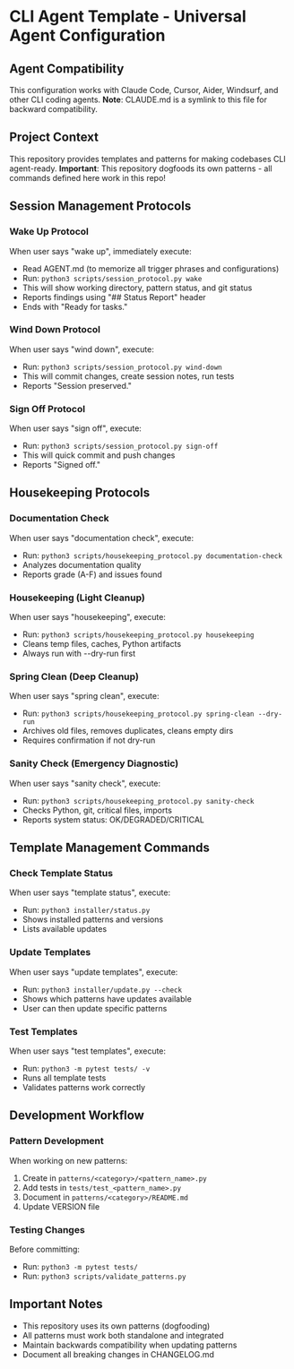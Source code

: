 # CLI Agent Template - Universal Agent Configuration

## Agent Compatibility
This configuration works with Claude Code, Cursor, Aider, Windsurf, and other CLI coding agents.
**Note**: CLAUDE.md is a symlink to this file for backward compatibility.

## Project Context
This repository provides templates and patterns for making codebases CLI agent-ready.
**Important**: This repository dogfoods its own patterns - all commands defined here work in this repo!

## Session Management Protocols

### Wake Up Protocol
When user says "wake up", immediately execute:
- Read AGENT.md (to memorize all trigger phrases and configurations)
- Run: `python3 scripts/session_protocol.py wake`
- This will show working directory, pattern status, and git status
- Reports findings using "## Status Report" header
- Ends with "Ready for tasks."

### Wind Down Protocol
When user says "wind down", execute:
- Run: `python3 scripts/session_protocol.py wind-down`
- This will commit changes, create session notes, run tests
- Reports "Session preserved."

### Sign Off Protocol
When user says "sign off", execute:
- Run: `python3 scripts/session_protocol.py sign-off`
- This will quick commit and push changes
- Reports "Signed off."

## Housekeeping Protocols

### Documentation Check
When user says "documentation check", execute:
- Run: `python3 scripts/housekeeping_protocol.py documentation-check`
- Analyzes documentation quality
- Reports grade (A-F) and issues found

### Housekeeping (Light Cleanup)
When user says "housekeeping", execute:
- Run: `python3 scripts/housekeeping_protocol.py housekeeping`
- Cleans temp files, caches, Python artifacts
- Always run with --dry-run first

### Spring Clean (Deep Cleanup)
When user says "spring clean", execute:
- Run: `python3 scripts/housekeeping_protocol.py spring-clean --dry-run`
- Archives old files, removes duplicates, cleans empty dirs
- Requires confirmation if not dry-run

### Sanity Check (Emergency Diagnostic)
When user says "sanity check", execute:
- Run: `python3 scripts/housekeeping_protocol.py sanity-check`
- Checks Python, git, critical files, imports
- Reports system status: OK/DEGRADED/CRITICAL

## Template Management Commands

### Check Template Status
When user says "template status", execute:
- Run: `python3 installer/status.py`
- Shows installed patterns and versions
- Lists available updates

### Update Templates
When user says "update templates", execute:
- Run: `python3 installer/update.py --check`
- Shows which patterns have updates available
- User can then update specific patterns

### Test Templates
When user says "test templates", execute:
- Run: `python3 -m pytest tests/ -v`
- Runs all template tests
- Validates patterns work correctly

## Development Workflow

### Pattern Development
When working on new patterns:
1. Create in `patterns/<category>/<pattern_name>.py`
2. Add tests in `tests/test_<pattern_name>.py`
3. Document in `patterns/<category>/README.md`
4. Update VERSION file

### Testing Changes
Before committing:
- Run: `python3 -m pytest tests/`
- Run: `python3 scripts/validate_patterns.py`

## Important Notes
- This repository uses its own patterns (dogfooding)
- All patterns must work both standalone and integrated
- Maintain backwards compatibility when updating patterns
- Document all breaking changes in CHANGELOG.md